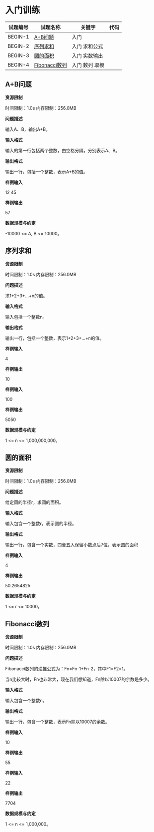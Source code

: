 # 入门训练

| 试题编号 | 试题名称                        | 关键字         | 代码 |
| -------- | ------------------------------- | -------------- | ---- |
| BEGIN-1  | [A+B问题](#A+B问题)             | 入门           |      |
| BEGIN-2  | [序列求和](#序列求和)           | 入门 求和公式  |      |
| BEGIN-3  | [ 圆的面积](#圆的面积)          | 入门 实数输出  |      |
| BEGIN-4  | [Fibonacci数列](#Fibonacci数列) | 入门 数列 取模 |      |

## A+B问题

**资源限制**

时间限制：1.0s  内存限制：256.0MB

**问题描述**

输入A、B，输出A+B。

**输入格式**

输入的第一行包括两个整数，由空格分隔，分别表示A、B。

**输出格式**

输出一行，包括一个整数，表示A+B的值。

**样例输入**

12 45

**样例输出**

57

**数据规模与约定**

-10000 <= A, B <= 10000。

## 序列求和

**资源限制**

时间限制：1.0s  内存限制：256.0MB

**问题描述**

求1+2+3+...+n的值。

**输入格式**

输入包括一个整数n。

**输出格式**

输出一行，包括一个整数，表示1+2+3+...+n的值。

**样例输入**

4

**样例输出**

10

**样例输入**

100

**样例输出**

5050

**数据规模与约定**

1 <= n <= 1,000,000,000。

## 圆的面积

**资源限制**

时间限制：1.0s  内存限制：256.0MB

**问题描述**

给定圆的半径r，求圆的面积。

**输入格式**

输入包含一个整数r，表示圆的半径。

**输出格式**

输出一行，包含一个实数，四舍五入保留小数点后7位，表示圆的面积

**样例输入**

4

**样例输出**

50.2654825

**数据规模与约定**

1 <= r <= 10000。

## Fibonacci数列

**资源限制**

时间限制：1.0s  内存限制：256.0MB

**问题描述**

Fibonacci数列的递推公式为：Fn=Fn-1+Fn-2，其中F1=F2=1。

当n比较大时，Fn也非常大，现在我们想知道，Fn除以10007的余数是多少。

**输入格式**

输入包含一个整数n。

**输出格式**

输出一行，包含一个整数，表示Fn除以10007的余数。

**样例输入**

10

**样例输出**

55

**样例输入**

22

**样例输出**

7704

**数据规模与约定**

1 <= n <= 1,000,000。